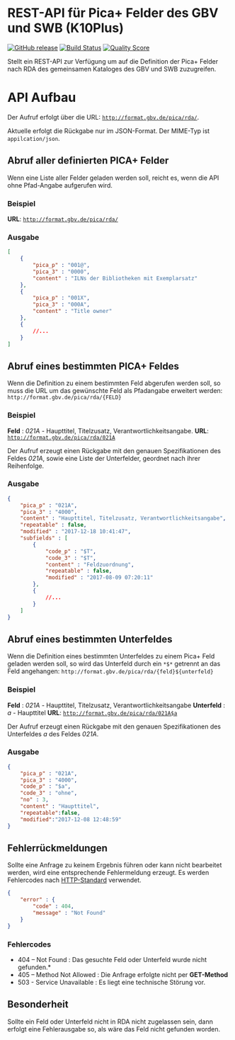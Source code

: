 # REST-API für Pica+ Felder des GBV und SWB (K10Plus)
[![GitHub release](https://img.shields.io/github/release/gbv/PicaRestHelp.svg?style=flat-square)](https://github.com/gbv/PicaHelpRest/releases)
[![Build Status](https://img.shields.io/travis/gbv/PicaHelpRest.svg?style=flat-square)](https://travis-ci.org/gbv/PicaHelpRest)
[![Quality Score](https://img.shields.io/scrutinizer/g/gbv/PicaHelpRest.svg?style=flat-square)](https://scrutinizer-ci.com/g/gbv/PicaHelpRest)

Stellt ein REST-API zur Verfügung um auf die Definition der Pica+ Felder nach RDA des gemeinsamen Kataloges des GBV und SWB zuzugreifen.

# API Aufbau
Der Aufruf erfolgt über die URL: [`http://format.gbv.de/pica/rda/`](http://format.gbv.de/pica/rda/).

Aktuelle erfolgt die Rückgabe nur im JSON-Format. Der MIME-Typ ist `appilcation/json`.

## Abruf aller definierten PICA+ Felder
Wenn eine Liste aller Felder geladen werden soll, reicht es, wenn die API ohne Pfad-Angabe aufgerufen wird.

### Beispiel
**URL**: [`http://format.gbv.de/pica/rda/`](http://format.gbv.de/pica/rda/)

### Ausgabe
```json
[
	{
		"pica_p" : "001@",
		"pica_3" : "0000",
		"content" : "ILNs der Bibliotheken mit Exemplarsatz"
	},
	{
		"pica_p" : "001X",
		"pica_3" : "000A",
		"content" : "Title owner"
	},
	{ 
		//... 
	}
]
```
## Abruf eines bestimmten PICA+ Feldes
Wenn die Definition zu einem bestimmten Feld abgerufen werden soll, so muss die URL um das gewünschte Feld als Pfadangabe erweitert werden: `http://format.gbv.de/pica/rda/{FELD}`

### Beispiel
**Feld** : *021A* - Haupttitel, Titelzusatz, Verantwortlichkeitsangabe.
**URL**: [`http://format.gbv.de/pica/rda/021A`](http://format.gbv.de/pica/rda/021A)

Der Aufruf erzeugt einen Rückgabe mit den genauen Spezifikationen des Feldes *021A*, sowie eine Liste der Unterfelder, geordnet nach ihrer Reihenfolge.

### Ausgabe
```json
{
	"pica_p" : "021A",
	"pica_3" : "4000",
	"content" : "Haupttitel, Titelzusatz, Verantwortlichkeitsangabe",
	"repeatable" : false,
	"modified" : "2017-12-18 10:41:47",
	"subfields" : [
		{
			"code_p" : "$T",
			"code_3" : "$T",
			"content" : "Feldzuordnung",
			"repeatable" : false,
			"modified" : "2017-08-09 07:20:11"
		},
		{ 
			//... 
		}
	]
}
```

## Abruf eines bestimmten Unterfeldes
Wenn die Definition eines bestimmten Unterfeldes zu einem Pica+ Feld geladen werden soll, so wird das Unterfeld durch ein `*$*` getrennt an das Feld angehangen: `http://format.gbv.de/pica/rda/{feld}${unterfeld}`

### Beispiel
**Feld** : *021A* - Haupttitel, Titelzusatz, Verantwortlichkeitsangabe
**Unterfeld** : *a* - Haupttitel
**URL**: [`http://format.gbv.de/pica/rda/021A$a`](http://format.gbv.de/pica/rda/021A$a)

Der Aufruf erzeugt einen Rückgabe mit den genauen Spezifikationen des Unterfeldes *a* des Feldes *021A*.

### Ausgabe
```json
{
	"pica_p" : "021A",
	"pica_3" : "4000",
	"code_p" : "$a",
	"code_3" : "ohne",
	"no" : 3,
	"content" : "Haupttitel",
	"repeatable":false,
	"modified":"2017-12-08 12:48:59"
}
```

## Fehlerrückmeldungen
Sollte eine Anfrage zu keinem Ergebnis führen oder kann nicht bearbeitet werden, wird eine entsprechende Fehlermeldung erzeugt. Es werden Fehlercodes nach [HTTP-Standard]( https://de.wikipedia.org/wiki/HTTP-Statuscode) verwendet.
```json
{
	"error" : {
		"code" : 404,
		"message" : "Not Found"
	}
}
```

### Fehlercodes
- 404 – Not Found : Das gesuchte Feld oder Unterfeld wurde nicht gefunden.*
- 405 – Method Not Allowed : Die Anfrage erfolgte nicht per **GET-Method**
- 503 - Service Unavailable : Es liegt eine technische Störung vor.

## Besonderheit
Sollte ein Feld oder Unterfeld nicht in RDA nicht zugelassen sein, dann erfolgt eine Fehlerausgabe so, als wäre das Feld nicht gefunden worden.

